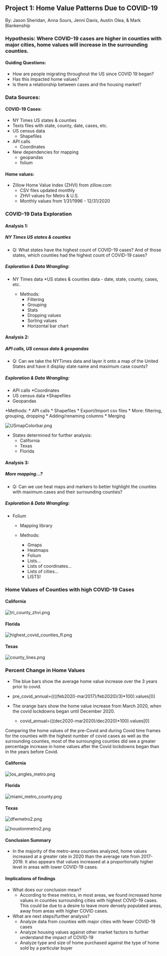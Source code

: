 ## Project 1: Home Value Patterns Due to COVID-19

By: Jason Sheridan, Anna Sours, Jenni Davis, Austin Olea, & Mark Blankenship


### Hypothesis: Where COVID-19 cases are higher in counties with major cities, home values will increase in the surrounding counties.

#### Guiding Questions:
* How are people migrating throughout the US since COVID 19 began?
* Has this impacted home values? 
* Is there a relationship between cases and the housing market? 

### Data Sources:
#### COVID-19 Cases: 
* NY Times US states & counties
* Texts files with state, county, date, cases, etc. 
* US census data
  * Shapefiles 
* API calls
  * Coordinates
* New dependencies for mapping
  * geopandas
  * folium 

#### Home values:
* Zillow Home Value Index (ZHVI) from zillow.com
  * CSV files updated monthly
  * ZHVI values for Metro & U.S. 
  * Monthly values from 1/31/1996 - 12/31/2020

### COVID-19 Data Exploration
#### Analysis 1: 
##### NY Times US states & counties
  * Q: What states have the highest count of COVID-19 cases? And of those states, which counties had the highest  count of COVID-19 cases? 


##### Exploration & Data Wrangling: 
* NY Times data
  *US states & counties data - date, state, county, cases, etc.

    * Methods: 
      * Filtering
      * Grouping
      * Stats
      * Dropping values
      * Sorting values
      * Horizontal bar chart

#### Analysis 2: 
##### API calls, US census data & geopandas
  * Q: Can we take the NYTimes data and layer it onto a map of the United States and have it display state name and maximum case counts?

##### Exploration & Data Wrangling: 
* API calls
  *Coordinates
* US census data
  *Shapefiles 
*  Geopandas


  *Methods: 
    * API calls 
    * Shapefiles
    * Export/Import csv files
    * More: filtering, grouping, dropping
    * Adding/renaming columns
    * Merging

![USmapColorbar.png](Image/USmapColorbar.png?raw=true "Title")

* States determined for further analysis:
  * California
  * Texas
  * Florida
  
  
#### Analysis 3: 
##### More mapping…?
  * Q: Can we use heat maps and markers to better highlight the counties with maximum cases and their surrounding counties?

##### Exploration & Data Wrangling: 
* Folium
  * Mapping library 

  * Methods: 
    * Gmaps 
    * Heatmaps
    * Folium
    * Lists...
    * Lists of coordinates...
    * Lists of cities...
    * LISTS!

### Home Values of Counties with high COVID-19 Cases
#### California
![tri_county_zhvi.png](output/tri_county_zhvi.png?raw=true "Title")

#### Florida
![highest_covid_counties_fl.png](output_data/highest_covid_counties_fl.png?raw=true "Title")

#### Texas
![county_lines.png](county_lines.png?raw=true "Title")

### Percent Change in Home Values 
* The blue bars show the average home value increase over the 3 years prior to covid.
 * pre_covid_annual=((((feb2020-mar2017)/feb2020)/3)*100).values[0]
 
* The orange bars show the home value increase from March 2020, when the covid lockdowns began until December 2020.
  * covid_annual=(((dec2020-mar2020)/dec2020)*100).values[0]
  
 Comparing the home values of the pre-Covid and during Covid time frames for the counties with the highest number of covid cases as well as the surrounding counties, most of the surrounging counties did see a greater percentage increase in home values after the Covid lockdowns began than in the years before Covid.
 
#### California
![los_angles_metro.png](output_data/los_angles_metro.png?raw=true "Title")

#### Florida
![miami_metro_county.png](output_data/miami_metro_county.png?raw=true "Title")

#### Texas
![dfwmetro2.png](dfwmetro2.png?raw=true "Title")

![houstonmetro2.png](houstonmetro2.png?raw=true "Title")

#### Conclusion Summary
* In the majority of the metro-area counties analyzed, home values increased at a greater rate in 2020 than the average rate from 2017-2019. It also appears that values increased at a proportionally higher level in areas with lower COVID-19 cases.

#### Implications of findings
* What does our conclusion mean?
  * According to these metrics, in most areas, we found increased home values in counties surrounding cities with highest  COVID-19 cases. This  could be due to a    desire to leave more densely populated areas, away from areas with higher COVID cases.
* What are next steps/further analysis? 
  * Analyze data from counties with major cities with fewer COVID-19 cases
  * Analyze housing values against other market factors to further understand the impact of COVID-19
  * Analyze type and size of home purchased against the type of home sold by a particular buyer

  
